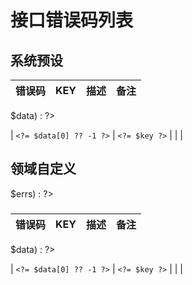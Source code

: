 <!-- toc -->

# 接口错误码列表

<?php if ($errors[0] ?? false) : ?>
## 系统预设

| 错误码 | KEY | 描述 | 备注 |
| :--- | :--- | :--- | :--- |
<?php foreach (($errors[0] ?? []) as $key => $data) : ?>
| `<?= $data[0] ?? -1 ?>` | `<?= $key ?>` | <?= $data[1] ?? -1 ?> | <?= $data[2] ?? '-' ?> |
<?php endforeach ?>
<?php endif ?>

<?php if ($errors[1] ?? false) : ?>
## 领域自定义

<?php foreach (($errors[1] ?? []) as $domain => $errs) : ?>
### <?= \Dof\Framework\ConfigManager::getDomainByKey($domain, 'domain.title', $doamin) ?>


| 错误码 | KEY | 描述 | 备注 |
| :--- | :--- | :--- | :--- |
<?php foreach ($errs as $key => $data) : ?>
| `<?= $data[0] ?? -1 ?>` | `<?= $key ?>` | <?= $data[1] ?? -1 ?> | <?= $data[2] ?? '-' ?> |
<?php endforeach ?>
<?php endforeach ?>

<?php endif ?>
